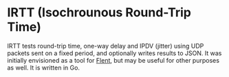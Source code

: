 # IRTT (Isochrounous Round-Trip Time)

IRTT tests round-trip time, one-way delay and IPDV (jitter) using UDP packets
sent on a fixed period, and optionally writes results to JSON. It was initially
envisioned as a tool for [Flent](https://flent.org), but may be useful for
other purposes as well. It is written in Go.
